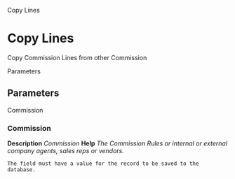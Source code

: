 
Copy Lines
# Copy Lines


Copy Commission Lines from other Commission

Parameters
## Parameters


Commission
### Commission

**Description**
 *Commission*
**Help**
 *The Commission Rules or internal or external company agents, sales reps or vendors.*

```
The field must have a value for the record to be saved to the database.
```